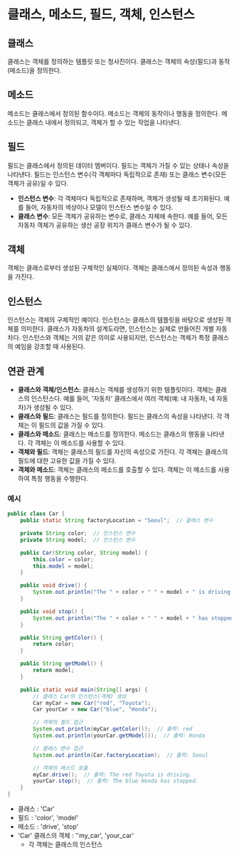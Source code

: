 # 클래스, 메소드, 필드, 객체, 인스턴스

## 클래스
클래스는 객체를 정의하는 템플릿 또는 청사진이다. 클래스는 객체의 속성(필드)과 동작(메소드)을 정의한다.

## 메소드
메소드는 클래스에서 정의된 함수이다. 메소드는 객체의 동작이나 행동을 정의한다. 메소드는 클래스 내에서 정의되고, 객체가 할 수 있는 작업을 나타낸다.

## 필드
필드는 클래스에서 정의된 데이터 멤버이다. 필드는 객체가 가질 수 있는 상태나 속성을 나타낸다. 필드는 인스턴스 변수(각 객체마다 독립적으로 존재) 또는 클래스 변수(모든 객체가 공유)일 수 있다.

- **인스턴스 변수**: 각 객체마다 독립적으로 존재하며, 객체가 생성될 때 초기화된다. 예를 들어, 자동차의 색상이나 모델이 인스턴스 변수일 수 있다.
- **클래스 변수**: 모든 객체가 공유하는 변수로, 클래스 자체에 속한다. 예를 들어, 모든 자동차 객체가 공유하는 생산 공장 위치가 클래스 변수가 될 수 있다.

## 객체
객체는 클래스로부터 생성된 구체적인 실체이다. 객체는 클래스에서 정의된 속성과 행동을 가진다.

## 인스턴스
인스턴스는 객체의 구체적인 예이다. 인스턴스는 클래스의 템플릿을 바탕으로 생성된 객체를 의미한다. 클래스가 자동차의 설계도라면, 인스턴스는 실제로 만들어진 개별 자동차다. 인스턴스와 객체는 거의 같은 의미로 사용되지만, 인스턴스는 객체가 특정 클래스의 예임을 강조할 때 사용된다.

## 연관 관계
- **클래스와 객체/인스턴스**: 클래스는 객체를 생성하기 위한 템플릿이다. 객체는 클래스의 인스턴스다. 예를 들어, '자동차' 클래스에서 여러 객체(예: 내 자동차, 네 자동차)가 생성될 수 있다.
- **클래스와 필드**: 클래스는 필드를 정의한다. 필드는 클래스의 속성을 나타낸다. 각 객체는 이 필드의 값을 가질 수 있다.
- **클래스와 메소드**: 클래스는 메소드를 정의한다. 메소드는 클래스의 행동을 나타낸다. 각 객체는 이 메소드를 사용할 수 있다.
- **객체와 필드**: 객체는 클래스의 필드를 자신의 속성으로 가진다. 각 객체는 클래스의 필드에 대한 고유한 값을 가질 수 있다.
- **객체와 메소드**: 객체는 클래스의 메소드를 호출할 수 있다. 객체는 이 메소드를 사용하여 특정 행동을 수행한다.

### 예시
```java
public class Car {
    public static String factoryLocation = "Seoul";  // 클래스 변수

    private String color;  // 인스턴스 변수
    private String model;  // 인스턴스 변수

    public Car(String color, String model) {
        this.color = color;
        this.model = model;
    }

    public void drive() {
        System.out.println("The " + color + " " + model + " is driving.");
    }

    public void stop() {
        System.out.println("The " + color + " " + model + " has stopped.");
    }

    public String getColor() {
        return color;
    }

    public String getModel() {
        return model;
    }

    public static void main(String[] args) {
        // 클래스 Car의 인스턴스(객체) 생성
        Car myCar = new Car("red", "Toyota");
        Car yourCar = new Car("blue", "Honda");

        // 객체의 필드 접근
        System.out.println(myCar.getColor());  // 출력: red
        System.out.println(yourCar.getModel());  // 출력: Honda

        // 클래스 변수 접근
        System.out.println(Car.factoryLocation);  // 출력: Seoul

        // 객체의 메소드 호출
        myCar.drive();  // 출력: The red Toyota is driving.
        yourCar.stop();  // 출력: The blue Honda has stopped.
    }
}
```

- 클래스 : 'Car'
- 필드 : 'color', 'model'
- 메소드 : 'drive', 'stop'
- 'Car' 클래스의 객체 : ''my_car', 'your_car'
  - 각 객체는 클래스의 인스턴스